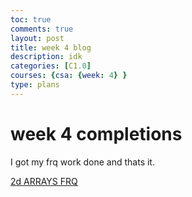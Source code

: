 ```yaml
---
toc: true
comments: true
layout: post
title: week 4 blog 
description: idk
categories: [C1.0]
courses: {csa: {week: 4} }
type: plans
---
```


# week 4 completions

I got my frq work done and thats it.

[2d ARRAYS FRQ](https://jyustin.github.io/getsums//c4.1/2023/09/13/JAVAFRQ2darrays_IPYNB_2_.html)